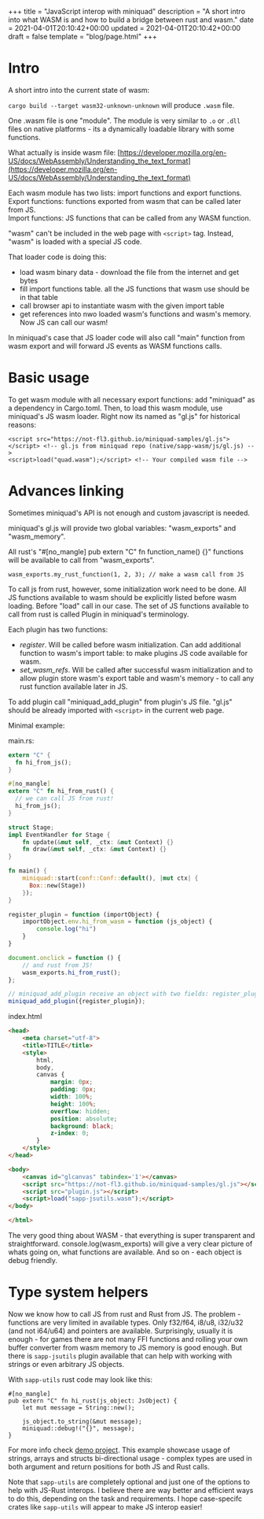 +++
title = "JavaScript interop with miniquad"
description = "A short intro into what WASM is and how to build a bridge between rust and wasm."
date = 2021-04-01T20:10:42+00:00
updated = 2021-04-01T20:10:42+00:00
draft = false
template = "blog/page.html"
+++

# Intro

A short intro into the current state of wasm:

`cargo build --target wasm32-unknown-unknown` will produce `.wasm` file. 

One .wasm file is one "module". The module is very similar to `.o` or `.dll` files on native platforms - its a dynamically loadable library with some functions.

What actually is inside wasm file: [https://developer.mozilla.org/en-US/docs/WebAssembly/Understanding_the_text_format](https://developer.mozilla.org/en-US/docs/WebAssembly/Understanding_the_text_format)

Each wasm module has two lists: import functions and export functions.  
Export functions: functions exported from wasm that can be called later from JS.  
Import functions: JS functions that can be called from any WASM function.  

"wasm" can't be included in the web page with `<script>` tag. Instead, "wasm" is loaded with a special JS code. 

That loader code is doing this:
- load wasm binary data - download the file from the internet and get bytes
- fill import functions table. all the JS functions that wasm use should be in that table
- call browser api to instantiate wasm with the given import table
- get references into nwo loaded wasm's functions and wasm's memory. Now JS can call our wasm! 

In miniquad's case that JS loader code will also call "main" function from wasm export and will forward JS events as WASM functions calls.

# Basic usage

To get wasm module with all necessary export functions: add "miniquad" as a dependency in Cargo.toml.
Then, to load this wasm module, use miniquad's JS wasm loader. Right now its named as "gl.js" for historical reasons:
```
<script src="https://not-fl3.github.io/miniquad-samples/gl.js"></script> <!-- gl.js from miniquad repo (native/sapp-wasm/js/gl.js) -->
<script>load("quad.wasm");</script> <!-- Your compiled wasm file -->
```

# Advances linking

Sometimes miniquad's API is not enough and custom javascript is needed.

miniquad's gl.js will provide two global variables: "wasm_exports" and "wasm_memory".

All rust's "#[no_mangle] pub extern "C" fn function_name() {}" functions will be available to call from "wasm_exports".
```
wasm_exports.my_rust_function(1, 2, 3); // make a wasm call from JS
```
To call js from rust, however, some initialization work need to be done. All JS functions available to wasm should be explicitly listed before wasm loading. Before "load" call in our case. 
The set of JS functions available to call from rust is called Plugin in miniquad's terminology.

Each plugin has two functions:

- *register*. Will be called before wasm initialization. Can add additional function to wasm's import table: to make plugins JS code available for wasm.
- *set_wasm_refs*. Will be called after successful wasm initialization and to allow plugin store wasm's export table and wasm's memory - to call any rust function available later in JS.

To add plugin call "miniquad_add_plugin" from plugin's JS file. "gl.js" should be already imported with `<script>` in the current web page. 
  
Minimal example: 

main.rs:

```rust
extern "C" {
  fn hi_from_js();
}

#[no_mangle]
extern "C" fn hi_from_rust() {
  // we can call JS from rust!
  hi_from_js(); 
}

struct Stage;
impl EventHandler for Stage {
    fn update(&mut self, _ctx: &mut Context) {}
    fn draw(&mut self, _ctx: &mut Context) {}
}

fn main() {
    miniquad::start(conf::Conf::default(), |mut ctx| {      
      Box::new(Stage))
    });
}
```

```plugin.js
register_plugin = function (importObject) {
    importObject.env.hi_from_wasm = function (js_object) {
        console.log("hi")
    }
}

document.onclick = function () {
    // and rust from JS!
    wasm_exports.hi_from_rust();
};

// miniquad_add_plugin receive an object with two fields: register_plugin and on_init. Both are functions, both are optional.
miniquad_add_plugin({register_plugin});

```

index.html
```html
<head>
    <meta charset="utf-8">
    <title>TITLE</title>
    <style>
        html,
        body,
        canvas {
            margin: 0px;
            padding: 0px;
            width: 100%;
            height: 100%;
            overflow: hidden;
            position: absolute;
            background: black;
            z-index: 0;
        }
    </style>
</head>

<body>
    <canvas id="glcanvas" tabindex='1'></canvas>
    <script src="https://not-fl3.github.io/miniquad-samples/gl.js"></script>
    <script src="plugin.js"></script>
    <script>load("sapp-jsutils.wasm");</script>
</body>

</html>
```

The very good thing about WASM - that everything is super transparent and straightforward. console.log(wasm_exports) will give a very clear picture of whats going on, what functions are available. And so on - each object is debug friendly.

# Type system helpers

Now we know how to call JS from rust and Rust from JS. 
The problem - functions are very limited in available types. Only f32/f64, i8/u8, i32/u32 (and not i64/u64) and pointers are available.
Surprisingly, usually it is enough - for games there are not many FFI functions and rolling your own buffer converter from wasm memory to JS memory is good enough.
But there is `sapp-jsutils` plugin available that can help with working with strings or even arbitrary JS objects. 

With `sapp-utils` rust code may look like this: 
```
#[no_mangle]
pub extern "C" fn hi_rust(js_object: JsObject) {
    let mut message = String::new();

    js_object.to_string(&mut message);
    miniquad::debug!("{}", message);
}
```

For more info check [demo project](https://github.com/not-fl3/miniquad-js-interop-demo.git). This example showcase usage of strings, arrays and structs bi-directional usage - complex types are used in both argument and return positions for both JS and Rust calls.


Note that `sapp-utils` are completely optional and just one of the options to help with JS-Rust interops. I believe there are way better and efficient ways to do this, depending on the task and requirements. I hope case-specifc crates like `sapp-utils` will appear to make JS interop easier!
